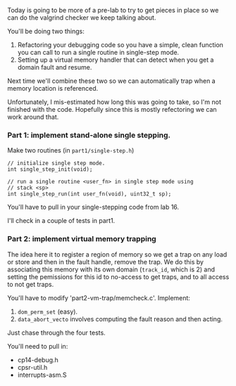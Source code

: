 Today is going to be more of a pre-lab to try to get pieces in place
so we can do the valgrind checker we keep talking about.

You'll be doing two things:
  1. Refactoring your debugging code so you have a simple, clean function
     you can call to run a single routine in single-step mode.
  2. Setting up a virtual memory handler that can detect when you get 
     a domain fault and resume.


Next time we'll combine these two so we can automatically trap when a 
memory location is referenced.

Unfortunately, I mis-estimated how long this was going to take, so I'm 
not finished with the code.  Hopefully since this is mostly refectoring
we can work around that.  

### Part 1: implement stand-alone single stepping.

Make two routines (in `part1/single-step.h`)

    // initialize single step mode.
    int single_step_init(void);

    // run a single routine <user_fn> in single step mode using
    // stack <sp>
    int single_step_run(int user_fn(void), uint32_t sp);

You'll have to pull in your single-stepping code from lab 16.

I'll check in a couple of tests in part1.

### Part 2: implement virtual memory trapping

The idea here it to register a region of memory so we get a trap on any load or
store and then in the fault handle, remove the trap.  We do this by associating
this memory with its own domain (`track_id`, which is 2) and setting the pemissions
for this id to no-access to get traps, and to all access to not get traps.

You'll have to modify 'part2-vm-trap/memcheck.c'.
Implement:
  1. `dom_perm_set` (easy).
  2. `data_abort_vecto` involves computing the fault reason and then acting.

Just chase through the four tests.

You'll need to pull in:
   - cp14-debug.h
   - cpsr-util.h
   - interrupts-asm.S
